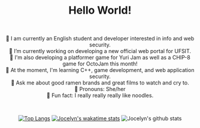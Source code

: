 <h1 align="center">Hello World!</h1>
<br/>
<p align = "center">
  🍜 I am currently an English student and developer interested in info and web security. <br/>
  🍜 I’m currently working on developing a new official web portal for UFSIT. <br/>
  🍜 I'm also developing a platformer game for Yuri Jam as well as a CHIP-8 game for OctoJam this month! <br/>
  🍜 At the moment, I'm learning C++, game development, and web application security. <br/>
  🍜 Ask me about good ramen brands and great films to watch and cry to. <br/>
  🍜 Pronouns: She/her <br/>
  🍜 Fun fact: I really really really like noodles. <br/>
</p>
<br/>
<div align="center">



[![Top Langs](https://github-readme-stats.vercel.app/api/top-langs/?username=Noodulz&layout=compact)](https://github.com/anuraghazra/github-readme-stats)
[![Jocelyn's wakatime stats](https://github-readme-stats.vercel.app/api/wakatime?username=Noodulz)](https://github.com/anuraghazra/github-readme-stats)
![Jocelyn's github stats](https://github-readme-stats.vercel.app/api/?username=Noodulz&show_icons=true&title_color=1F75C8&icon_color=2AA410&text_color=043667&bg_color=ffffff) 

</div>
